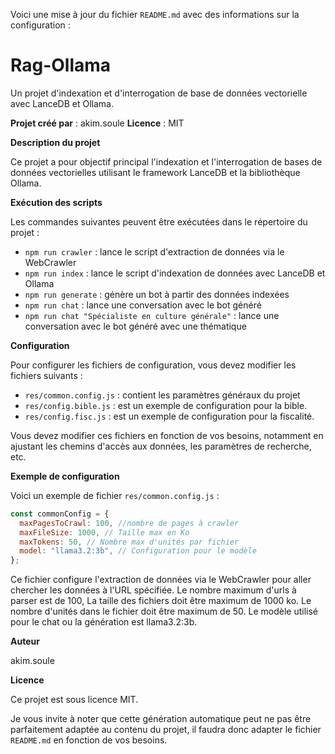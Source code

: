 Voici une mise à jour du fichier `README.md` avec des informations sur la configuration :

# **Rag-Ollama**

Un projet d'indexation et d'interrogation de base de données vectorielle avec LanceDB et Ollama.

**Projet créé par** : akim.soule
**Licence** : MIT

**Description du projet**

Ce projet a pour objectif principal l'indexation et l'interrogation de bases de données vectorielles utilisant le framework LanceDB et la bibliothèque Ollama.

**Exécution des scripts**

Les commandes suivantes peuvent être exécutées dans le répertoire du projet :

- `npm run crawler` : lance le script d'extraction de données via le WebCrawler
- `npm run index` : lance le script d'indexation de données avec LanceDB et Ollama
- `npm run generate` : génère un bot à partir des données indexées
- `npm run chat` : lance une conversation avec le bot généré
- `npm run chat "Spécialiste en culture générale"` : lance une conversation avec le bot généré avec une thématique


**Configuration**

Pour configurer les fichiers de configuration, vous devez modifier les fichiers suivants :

- `res/common.config.js` : contient les paramètres généraux du projet
- `res/config.bible.js` : est un exemple de configuration pour la bible.
- `res/config.fisc.js` : est un exemple de configuration pour la fiscalité.

Vous devez modifier ces fichiers en fonction de vos besoins, notamment en ajustant les chemins d'accès aux données, les paramètres de recherche, etc.

**Exemple de configuration**

Voici un exemple de fichier `res/common.config.js` :

```javascript
const commonConfig = {
  maxPagesToCrawl: 100, //nombre de pages à crawler
  maxFileSize: 1000, // Taille max en Ko
  maxTokens: 50, // Nombre max d'unités par fichier
  model: "llama3.2:3b", // Configuration pour le modèle
};
```

Ce fichier configure l'extraction de données via le WebCrawler pour aller chercher les données à l'URL spécifiée.
Le nombre maximum d'urls à parser est de 100,
La taille des fichiers doit être maximum de 1000 ko.
Le nombre d'unités dans le fichier doit être maximum de 50.
Le modèle utilisé pour le chat ou la génération est llama3.2:3b.

**Auteur**

akim.soule

**Licence**

Ce projet est sous licence MIT.

Je vous invite à noter que cette génération automatique peut ne pas être parfaitement adaptée au contenu du projet, il faudra donc adapter le fichier `README.md` en fonction de vos besoins.
